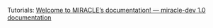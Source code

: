 Tutorials: [Welcome to MIRACLE’s documentation! — miracle-dev 1.0 documentation](https://miracle-dev.readthedocs.io/en/latest/index.html)
